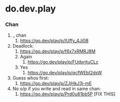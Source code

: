 # do.dev.play

### Chan
1. _ chan
   1. https://go.dev/play/p/IUffy_4Ji0B
2. Deadlock:
   1. https://go.dev/play/p/f6x7xRMRJ8M
   2. Again 
      1. https://go.dev/play/p/FUdxrjtuCLc
   3. Yes
      1. https://go.dev/play/p/qcfWEbI2dsW
3. Guess whos first:
   1. https://go.dev/play/p/ZJjHkJ3j-mE
4. No o/p if you write and read in same chan:
   1. https://go.dev/play/p/Prd0u81bb5P [FIX THIS]